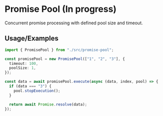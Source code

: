 # Promise Pool (In progress)

Concurrent promise processing with defined pool size and timeout.

## Usage/Examples

```typescript
import { PromisePool } from "./src/promise-pool";

const promisePool = new PromisePool(["1", "2", "3"], {
  timeout: 100,
  poolSize: 1,
});

const data = await promisePool.execute(async (data, index, pool) => {
  if (data === "3") {
    pool.stopExecution();
  }

  return await Promise.resolve(data);
});
```
